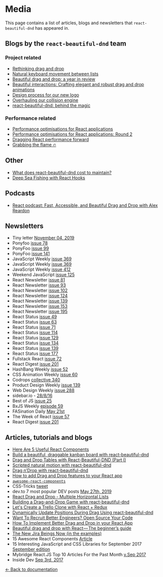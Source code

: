 # Media

This page contains a list of articles, blogs and newsletters that `react-beautiful-dnd` has appeared in.

## Blogs by the `react-beautiful-dnd` team

### Project related

- [Rethinking drag and drop](https://medium.com/@alexandereardon/rethinking-drag-and-drop-d9f5770b4e6b)
- [Natural keyboard movement between lists](https://medium.com/@alexandereardon/friction-gravity-and-collisions-3adac3a94e19)
- [Beautiful drag and drop: a year in review](https://medium.com/@alexandereardon/beautiful-drag-and-drop-a-year-in-review-1febc3fac7ce)
- [Beautiful interactions: Crafting elegant and robust drag and drop animations](https://medium.com/@alexandereardon/beautiful-interactions-8f67502ccf73)
- [Design process for our new logo](https://www.maryannemade.com/reactbeautifuldnd-logo)
- [Overhauling our collision engine](https://dev.to/alexandereardon/overhauling-our-collision-engine-962)
- [react-beautiful-dnd: behind the magic](https://www.youtube.com/watch?v=Kz50msV-zq0)

### Performance related

- [Performance optimisations for React applications](https://medium.com/@alexandereardon/performance-optimisations-for-react-applications-b453c597b191)
- [Performance optimisations for React applications: Round 2](https://medium.com/@alexandereardon/performance-optimisations-for-react-applications-round-2-2042e5c9af97)
- [Dragging React performance forward](https://medium.com/@alexandereardon/dragging-react-performance-forward-688b30d40a33)
- [Grabbing the flame 🔥](https://medium.com/@alexandereardon/grabbing-the-flame-290c794fe852)

## Other

- [What does react-beautiful-dnd cost to maintain?](https://dev.to/alexandereardon/what-does-react-beautiful-dnd-cost-to-maintain-52e8)
- [Deep Sea Fishing with React Hooks](https://www.youtube.com/watch?v=MVi17tk3VsI)

## Podcasts

- [React podcast: Fast, Accessible, and Beautiful Drag and Drop with Alex Reardon](https://reactpodcast.simplecast.fm/17)

## Newsletters

- Tiny letter [November 04, 2019](https://tinyletter.com/cassidoo/letters/the-world-is-changed-by-your-example-not-by-your-opinion-paulo-coelho)
- Ponyfoo [issue 78](https://ponyfoo.com/weekly/78/javascript-and-css-engines-pwa-drag-and-drop-web-components-and-http-2)
- PonyFoo [issue 99](https://ponyfoo.com/weekly/99/react-across-the-universe-typography-load-balancing-and-javascript-frameworks)
- PonyFoo [issue 141](https://ponyfoo.com/weekly/141/http-3-bgp-leaks-react-as-native-dom-typescript-tensorflow-and-all-things-performance)
- JavaScript Weekly [issue 369](http://javascriptweekly.com/issues/369)
- JavaScript Weekly [issue 369](https://javascriptweekly.com/issues/369)
- JavaScript Weekly [issue 412](https://javascriptweekly.com/issues/412)
- Weekend JavaScript [issue 125](https://www.weekendjs.com/issues/125-webassembly-null-vs-undefined-the-ultimage-guide-to-js-frameworks-and-more)
- React Newsletter [issue 81](http://reactjsnewsletter.com/issues/81?m=web#X4GMoSn)
- React Newsletter [issue 93](http://reactjsnewsletter.com/issues/93?m=web#PIERdu)
- React Newsletter [issue 102](http://reactjsnewsletter.com/issues/102?#start)
- React Newsletter [issue 124](http://reactjsnewsletter.com/issues/124?#start)
- React Newsletter [issue 139](http://reactjsnewsletter.com/issues/139?m=web&#5nGfyf)
- React Newsletter [issue 153](http://reactjsnewsletter.com/issues/153?#start)
- React Newsletter [issue 195](http://reactjsnewsletter.com/issues/195)
- React Status [issue 49](https://react.statuscode.com/issues/49)
- React Status [issue 63](https://react.statuscode.com/issues/63)
- React Status [issue 71](https://react.statuscode.com/issues/71)
- React Status [issue 114](https://react.statuscode.com/issues/114)
- React Status [issue 129](https://react.statuscode.com/issues/129)
- React Status [issue 134](https://react.statuscode.com/issues/134)
- React Status [issue 139](https://react.statuscode.com/issues/139)
- React Status [issue 177](https://react.statuscode.com/issues/177)
- Fullstack React [issue 72](http://newsletter.fullstackreact.com/issues/72)
- React Digest [issue 201](https://www.reactdigest.net/digests/201)
- HashBang Weekly [issue 52](http://hashbangweekly.okgrow.com/2018/01/22/issue-52)
- CSS Animation Weekly [issue 60](http://weekly.cssanimation.rocks/issues/css-animation-weekly-60-working-with-animations-skeleton-screens-and-rethinking-drag-and-drop-73446)
- Codrops [collective 340](https://tympanus.net/codrops/collective/collective-340/)
- Product Design Weekly [issue 139](http://us12.campaign-archive2.com/?u=aa09d0e5a44742b7c1c444765&id=8cf1802ab9&e=95b47a038c)
- Web Design Weekly [issue 288](http://email.jakebresnehan.com/t/ViewEmail/r/54BEACFB4B9F50C82540EF23F30FEDED/05178437DEDE86556B5BE456C00C2519)
- sidebar.io - [28/8/16](https://sidebar.io/?after=2017-08-21&before=2017-08-21)
- Best of JS [issue 25](https://weekly.bestofjs.org/issues/25/)
- BxJS Weekly [episode 59](https://dev.to/yamalight/bxjs-weekly-episode-59-javascript-news-podcast-b28)
- FASination Daily [May 21st](http://opensource.faseidl.com/#/)
- The Week of React [issue 57](http://www.theweekofreact.com/issues/fold-up-images-in-react-using-webassembly-w-react-react-europe-livestream-more-179542)
- React Digest [issue 201](https://reactdigest.net/digests/201)

## Articles, tutorials and blogs

- [Here Are 5 Useful React Components](https://medium.com/javascript-in-plain-english/here-are-5-useful-react-components-fb3927e7d790)
- [Build a beautiful, draggable kanban board with react-beautiful-dnd](https://www.youtube.com/watch?v=uHO3mQgs-e8)
- [Drag and Drop Tables with React-Beautiful-DND (Part I)](https://dev.to/milandhar/drag-and-drop-table-with-react-beautiful-dnd-54ad)
- [Scripted natural motion with react-beautiful-dnd](https://dev.to/raathigesh/scripted-natural-motion-with-react-beautiful-dnd-4ifj)
- [Drag n’Drop with react-beautiful-dnd](https://medium.com/@reireynoso/drag-ndrop-with-react-beautiful-dnd-73014e5937f2)
- [How to add Drag and Drop features to your React app](https://medium.com/javascript-in-plain-english/how-to-add-drag-and-drop-feature-to-your-react-app-20cb22fb180)
- [`awesome-react-components`](https://github.com/brillout/awesome-react-components)
- CSS-Tricks [tweet](https://twitter.com/css/status/1138866065965010945)
- dev.to 7 most popular DEV posts [May 27th, 2019](https://dev.to/devteam/the-7-most-popular-dev-posts-from-the-past-week-2ice)
- [React Drag and Drop - Multiple Horizontal Lists](https://www.youtube.com/watch?v=RI9kA09Egas)
- [Building a Drag-and-Drop Game with react-beautiful-dnd](https://able.bio/drenther/building-a-drag-and-drop-game-with-react-beautiful-dnd--094r3g8)
- [Let's Create a Trello Clone with React + Redux](https://www.youtube.com/watch?v=RDQGPs7StNA)
- [Dynamically Update Positions During Drag Using react-beautiful-dnd](https://itnext.io/dynamically-update-positions-during-drag-using-react-beautiful-dnd-4a986d704c2e)
- [Want To Recruit Better Engineers? Open Source Your Code](https://angel.co/blog/want-to-recruit-better-engineers-open-source-your-code)
- [How To Implement Better Drag and Drop in your React App](https://blog.bitsrc.io/implement-better-drag-and-drop-in-your-react-app-beafc4451599)
- [Beautiful drag and drop with React — The beginner’s guide](https://medium.com/@AlejandroSobko/7798e3928290)
- [The New Jira Beings Now (in the examples)](https://www.Smart970108.com/blog/jira-software/the-new-jira-begins-now)
- 15 Awesome React Components [Article](https://tutorialzine.com/2017/11/15-awesome-react-components)
- 15 Interesting JavaScript and CSS Libraries for September 2017 [September edition](https://tutorialzine.com/2017/09/15-interesting-javascript-and-css-libraries-for-september-2017)
- Mybridge React.JS Top 10 Articles For the Past Month [v.Sep 2017](https://medium.mybridge.co/react-js-top-10-articles-for-the-past-month-v-sep-2017-1894c4d91e0c)
- Inside Dev [Sep 3rd, 2017](https://inside.com/campaigns/inside-dev-2017-09-03-3154/sections/dive-deeper-arcore-17345)

[← Back to documentation](/README.md#documentation-)
